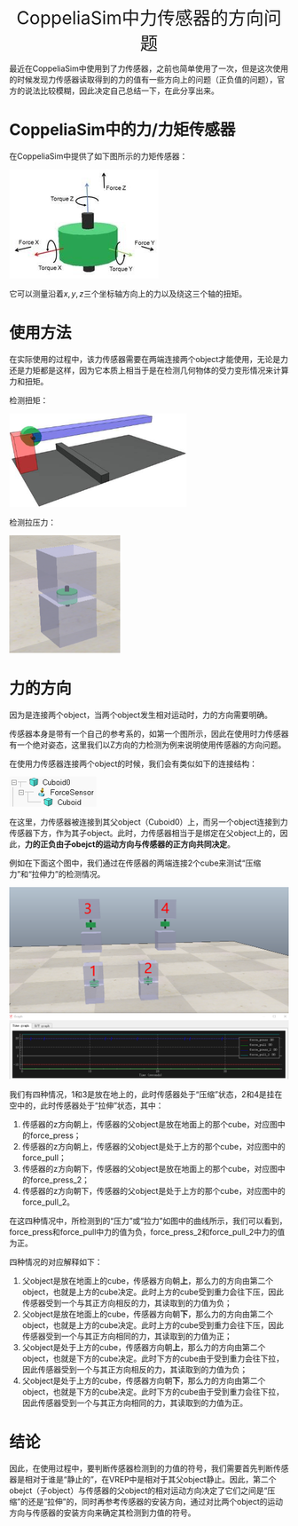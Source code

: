 <center><font size="6">CoppeliaSim中力传感器的方向问题</font></center>

最近在CoppeliaSim中使用到了力传感器，之前也简单使用了一次，但是这次使用的时候发现力传感器读取得到的力的值有一些方向上的问题（正负值的问题），官方的说法比较模糊，因此决定自己总结一下，在此分享出来。



# CoppeliaSim中的力/力矩传感器

在CoppeliaSim中提供了如下图所示的力矩传感器：

![ForceSensor](pic/ForceSensor.png)

它可以测量沿着$x, y, z$三个坐标轴方向上的力以及绕这三个轴的扭矩。



# 使用方法

在实际使用的过程中，该力传感器需要在两端连接两个object才能使用，无论是力还是力矩都是这样，因为它本质上相当于是在检测几何物体的受力变形情况来计算力和扭矩。

检测扭矩：

<img src="pic/forceSensors2.jpg" alt="forceSensors2" style="zoom:67%;" />

检测拉压力：

<img src="pic/image-20210504152533696-1620134734917.png" alt="image-20210504152533696" style="zoom:50%;" />



# 力的方向

因为是连接两个object，当两个object发生相对运动时，力的方向需要明确。

传感器本身是带有一个自己的参考系的，如第一个图所示，因此在使用时力传感器有一个绝对姿态，这里我们以Z方向的力检测为例来说明使用传感器的方向问题。

在使用力传感器连接两个object的时候，我们会有类似如下的连接结构：

![image-20210504153049555](pic/image-20210504153049555-1620135050982.png)

在这里，力传感器被连接到其父object（Cuboid0）上，而另一个object连接到力传感器下方，作为其子object。此时，力传感器相当于是绑定在父object上的，因此，**力的正负由子obejct的运动方向与传感器的正方向共同决定**。

例如在下面这个图中，我们通过在传感器的两端连接2个cube来测试“压缩力”和“拉伸力”的检测情况。

<img src="pic/Snipaste_2021-05-04_15-09-50.png" alt="Snipaste_2021-05-04_15-09-50"  />



我们有四种情况，1和3是放在地上的，此时传感器处于“压缩”状态，2和4是挂在空中的，此时传感器处于“拉伸”状态，其中：

1. 传感器的z方向朝上，传感器的父object是放在地面上的那个cube，对应图中的force_press；
2. 传感器的z方向朝上，传感器的父object是处于上方的那个cube，对应图中的force_pull；
3. 传感器的z方向朝下，传感器的父object是放在地面上的那个cube，对应图中的force_press_2；
4. 传感器的z方向朝下，传感器的父object是处于上方的那个cube，对应图中的force_pull_2。

在这四种情况中，所检测到的“压力”或“拉力”如图中的曲线所示，我们可以看到，force_press和force_pull中力的值为负，force_press_2和force_pull_2中力的值为正。

四种情况的对应解释如下：

1. 父object是放在地面上的cube，传感器方向朝**上**，那么力的方向由第二个object，也就是上方的cube决定。此时上方的cube受到重力会往下压，因此传感器受到一个与其正方向相反的力，其读取到的力值为负；
2. 父object是放在地面上的cube，传感器方向朝**下**，那么力的方向由第二个object，也就是上方的cube决定。此时上方的cube受到重力会往下压，因此传感器受到一个与其正方向相同的力，其读取到的力值为正；
3. 父object是处于上方的cube，传感器方向朝**上**，那么力的方向由第二个object，也就是下方的cube决定。此时下方的cube由于受到重力会往下拉，因此传感器受到一个与其正方向相反的力，其读取到的力值为负；
4. 父object是处于上方的cube，传感器方向朝**下**，那么力的方向由第二个object，也就是下方的cube决定。此时下方的cube由于受到重力会往下拉，因此传感器受到一个与其正方向相同的力，其读取到的力值为正。



# 结论

因此，在使用过程中，要判断传感器检测到的力值的符号，我们需要首先判断传感器是相对于谁是“静止的”，在VREP中是相对于其父object静止。因此，第二个obejct（子object）与传感器的父object的相对运动方向决定了它们之间是“压缩”的还是“拉伸”的，同时再参考传感器的安装方向，通过对比两个object的运动方向与传感器的安装方向来确定其检测到力值的符号。

